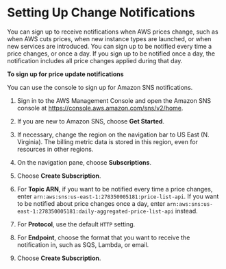 # Setting Up Change Notifications<a name="price-notification"></a>

You can sign up to receive notifications when AWS prices change, such as when AWS cuts prices, when new instance types are launched, or when new services are introduced\. You can sign up to be notified every time a price changes, or once a day\. If you sign up to be notified once a day, the notification includes all price changes applied during that day\.

**To sign up for price update notifications**

You can use the console to sign up for Amazon SNS notifications\.

1. Sign in to the AWS Management Console and open the Amazon SNS console at [https://console\.aws\.amazon\.com/sns/v2/home](https://console.aws.amazon.com/sns/v2/home)\.

1. If you are new to Amazon SNS, choose **Get Started**\.

1. If necessary, change the region on the navigation bar to US East \(N\. Virginia\)\. The billing metric data is stored in this region, even for resources in other regions\.

1. On the navigation pane, choose **Subscriptions**\.

1. Choose **Create Subscription**\.

1. For **Topic ARN**, if you want to be notified every time a price changes, enter `arn:aws:sns:us-east-1:278350005181:price-list-api`\. If you want to be notified about price changes once a day, enter `arn:aws:sns:us-east-1:278350005181:daily-aggregated-price-list-api` instead\.

1. For **Protocol**, use the default `HTTP` setting\.

1. For **Endpoint**, choose the format that you want to receive the notification in, such as SQS, Lambda, or email\.

1. Choose **Create Subscription**\.